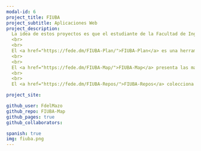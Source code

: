 ```yaml
---
modal-id: 6
project_title: FIUBA
project_subtitle: Aplicaciones Web
project_description:
  La idea de estos proyectos es que el estudiante de la Facultad de Ingeniería, Universidad de Buenos Aires, tenga algunas herramientas cómodas para planear sus estudios.
  <br>
  <br>
  El <a href="https://fede.dm/FIUBA-Plan/">FIUBA-Plan</a> es una herramienta para planear el cuatrimestre actual, teniendo en cuenta los horarios semanales de todas las materias.
  <br>
  <br>
  El <a href="https://fede.dm/FIUBA-Map/">FIUBA-Map</a> presenta las materias de todas las carreras en un grafo interactivo, para ver que se puede cursar, cuantos créditos da, etc.
  <br>
  <br>
  El <a href="https://fede.dm/FIUBA-Repos/">FIUBA-Repos</a> colecciona todos los repositorios hechos por distintos estudiantes y los clasifica, para facilidad de búsqueda y encuentro.

project_site:

github_user: FdelMazo
github_repo: FIUBA-Map
github_pages: true
github_collaborators:

spanish: true
img: fiuba.png
---
```

